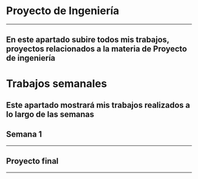 # Proyecto de Ingeniería
---
En este apartado subire todos mis trabajos, proyectos relacionados a la materia de Proyecto de ingeniería
---
# Trabajos semanales
Este apartado mostrará mis trabajos realizados a lo largo de las semanas 
---
## Semana 1

---
## Proyecto final

---
